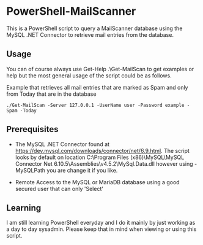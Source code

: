 # PowerShell-MailScanner
This is a PowerShell script to query a MailScanner database using the MySQL .NET Connector to retrieve mail entries from the database.

## Usage
You can of course always use Get-Help .\Get-MailScan to get examples or help but the most general usage of the script could be as follows. 

Example that retrieves all mail entries that are marked as Spam and only from Today that are in the database

```
./Get-MailScan -Server 127.0.0.1 -UserName user -Password example -Spam -Today
```

## Prerequisites
* The MySQL .NET Connector found at https://dev.mysql.com/downloads/connector/net/6.9.html. The script looks by default on location C:\Program Files (x86)\MySQL\MySQL Connector Net 6.10.5\Assemblies\v4.5.2\MySql.Data.dll however using -MySQLPath you are change it if you like.

* Remote Access to the MySQL or MariaDB database using a good secured user that can only 'Select' 

## Learning
I am still learning PowerShell everyday and I do it mainly by just working as a day to day sysadmin. Please keep that in mind when viewing or using this script. 
